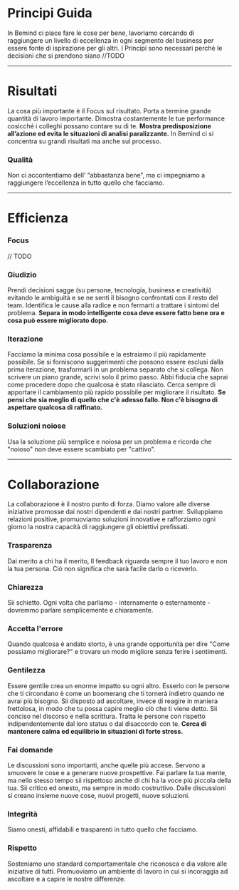# Principi Guida
In Bemind ci piace fare le cose per bene, lavoriamo cercando di raggiungere un livello di eccellenza in ogni segmento del business per essere fonte di ispirazione per gli altri.
I Principi sono necessari perchè le decisioni che si prendono siano //TODO

***
# Risultati
La cosa più importante è il Focus sul risultato. Porta a termine grande quantità di lavoro importante.
Dimostra costantemente le tue performance cosicché i colleghi possano contare su di te.
**Mostra predisposizione all’azione ed evita le situazioni di analisi paralizzante.**
In Bemind ci si concentra su grandi risultati ma anche sul processo.

### Qualità
Non ci accontentiamo dell’ “abbastanza bene”, ma ci impegniamo a raggiungere  l’eccellenza in tutto quello che facciamo.


***

# Efficienza

### Focus
// TODO

### Giudizio
Prendi decisioni sagge (su persone, tecnologia, business e creatività) evitando le ambiguità e se ne senti il bisogno confrontati con il resto del team.
Identifica le cause alla radice e non fermarti a trattare i sintomi del problema.
**Separa in modo intelligente cosa deve essere fatto bene ora e cosa può essere migliorato dopo.**

### Iterazione
Facciamo la minima cosa possibile e la estraiamo il più rapidamente possibile. Se si forniscono suggerimenti che possono essere esclusi dalla prima iterazione, trasformarli in un problema separato che si collega. Non scrivere un piano grande, scrivi solo il primo passo. Abbi fiducia che saprai come procedere dopo che qualcosa è stato rilasciato.
Cerca sempre di apportare il cambiamento più rapido possibile per migliorare il risultato. **Se pensi che sia meglio di quello che c'è adesso fallo. Non c'è bisogno di aspettare qualcosa di raffinato.**

### Soluzioni noiose
Usa la soluzione più semplice e noiosa per un problema e ricorda che "noioso" non deve essere scambiato per "cattivo".
***

# Collaborazione
La collaborazione è il nostro punto di forza.
Diamo valore alle diverse iniziative promosse dai nostri dipendenti e dai nostri partner. Sviluppiamo relazioni positive, promuoviamo soluzioni innovative e rafforziamo ogni giorno la nostra capacità di raggiungere gli obiettivi prefissati.

### Trasparenza

Dai merito a chi ha il merito,
Il feedback riguarda sempre il tuo lavoro e non la tua persona. Ciò non significa che sarà facile darlo o riceverlo.

### Chiarezza
Sii schietto. Ogni volta che parliamo - internamente o esternamente - dovremmo parlare semplicemente e chiaramente.

### Accetta l'errore
Quando qualcosa è andato storto, è una grande opportunità per dire "Come possiamo migliorare?" e trovare un modo migliore senza ferire i sentimenti.

### Gentilezza
Essere gentile crea un enorme impatto su ogni altro.
Esserlo con le persone che ti circondano è come un boomerang che ti tornerà indietro quando ne avrai più bisogno.
Sii disposto ad ascoltare, invece di reagire in maniera frettolosa, in modo che tu possa capire meglio ciò che ti viene detto.
Sii conciso nel discorso e nella scrittura. Tratta le persone con rispetto indipendentemente dal loro status o dal disaccordo con te.
**Cerca di mantenere calma ed equilibrio in situazioni di forte stress.**

### Fai domande
Le discussioni sono importanti, anche quelle più accese. Servono a smuovere le cose e a generare nuove prospettive.
Fai parlare la tua mente, ma nello stesso tempo sii rispettoso anche di chi ha la voce più piccola della tua. Sii critico ed onesto, ma sempre in modo costruttivo.
Dalle discussioni si creano insieme nuove cose, nuovi progetti, nuove soluzioni.

### Integrità
Siamo onesti, affidabili e trasparenti in tutto quello che facciamo.

### Rispetto
Sosteniamo uno standard comportamentale che riconosca e dia valore alle iniziative di tutti. Promuoviamo un ambiente di lavoro in cui si incoraggia ad ascoltare e a capire le nostre differenze.
